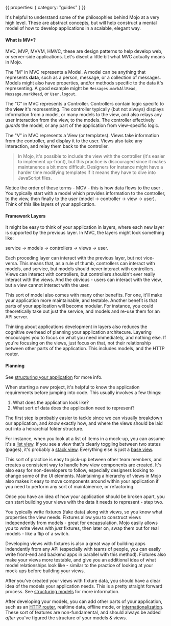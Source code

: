 {{
  properties: {
    category: "guides"
  }
}}

It's helpful to understand some of the philosophies behind Mojo at a very high level. These are abstract concepts, but will help construct a mental model of how to develop applications in a scalable, elegant way.

<!--
Keep in mind that this document is not specific to Mojo - you can use these ideas in many other UI Frameworks. These ideas however are very complimentary to Mojo, so it's much easier 
-->


#### What is MV*?

MVC, MVP, MVVM, HMVC, these are design patterns to help develop web, or server-side applications. Let's disect a little bit what MVC actually means in Mojo. 

The "M" in MVC represents a Model. A model can be anything that represents **data**, such as a person, message, or a collection of messages. Models might also have properties, and/or methods specific to the data it's representing. A good example might be `Messages.markAllRead`, `Message.markRead`, or `User.logout`. 

The "C" in MVC represents a Controller. Controllers contain logic specifc to the **view** it's representing. The controller typically (but not always) displays information from a model, or many models to the view, and also relays any user interaction from the view, to the models. The controller effectively *guards* the model, or any part of the application from view-specific logic. 

The "V" in MVC represents a View (or templates). Views take information from the controller, and display it to the user. Views also take any interaction, and relay them back to the controller. 

> In Mojo, it's possible to include the view with the controller (it's easier to implement up-front), but this practice is discouraged since it makes maintanence a bit more difficult. Designers for instance might have a harder time modifying templates if it means they have to dive into JavaScript files. 

<!-- 
More stuff here on controllers being re-usable. Combining view with controller logic makes things bigger, and possibly harder to maintain. Easier to manage when things are smaller. V+C also makes code more brittle since you're mixing view logic with controller logic - more of a blocker for designers. Engineers aren't always mindful of there code is viewed by other people - less technical. This is a human error that can be solved through a technical process (templates).

I.E: templates are more rigid, but a predictable process that makes code more maintainable, consistent, refactorable, and less intimidating. 
--> 

<!--[Checkout this Stack Overflow](http://stackoverflow.com/questions/731743/php-vs-template-engine) thread for more discussion between why not to include templates with the controller.-->

<!--
Explain why views are separate from controllers
-->

Notice the order of these terms - MCV - this is how data flows to the user . You typically start with a model which provides information to the controller, to the view, then finally to the user (model -> controller -> view -> user). Think of this like layers of your application.


#### Framework Layers

It might be easy to think of your application in layers, where each new layer is supported by the previous layer. In MVC, the layers might look something like:

service -> models -> controllers -> views -> user.

Each proceding layer can interact with the previous layer, but not vice-versa. This means that, as a rule of thumb, controllers can interact with models, and service, but models should never interact with controllers. Views can interact with controllers, but controllers shouldn't ever really interact with the views. And the obvious - users can interact with the view, but a view cannot interact with the user. 

This sort of model also comes with many other benefits. For one, it'll make your application more maintainable, and testable. Another benefit is that parts of your application will become modular. For instance, you could theoretically take out just the service, and models and re-use them for an API server. 

Thinking about applications development in layers also reduces the cognitive overhead of planning your application architecure. Layering encourages you to focus on what you need immediately, and nothing else. If you're focusing on the views, just focus on that, not their relationship between other parts of the application. This includes models, and the HTTP router. 


<!-- move to structuring your application? -->

#### Planning

<!-- ENTIRE VIDEO HERE? -->

See [structuring your application](/docs/guides/structuring-your-application) for more info.

When starting a new project, it's helpful to know the application requirements before jumping into code. This usually involves a few things:

1. What does the application look like?
2. What sort of data does the application need to represent?

The first step is probably easier to tackle since we can visually breakdown our application, and *know* exactly how, and where the views should be laid out into a heirarchial folder structure.

<!-- DIAGRAM HERE -->

For instance, when you look at a list of items in a mock-up, you can assume it's a [list view](/docs/api/viewslist). If you see a view that's clearly toggling between two states (pages), it's probably a [stack view](/docs/api/viewsviews). Everything else is just a [base view](/docs/api/viewsbase). 

<!-- FOLDER STRUCTURE HERE -->

This sort of practice is easy to pick-up between other team members, and creates a consistent way to handle how view components are created. It's also easy for non-developers to follow, especially designers looking to change some of the UI elements. Maintaining a hierarchy of views in Mojo also makes it easy to move components around within your application if you need to perform any sort of maintainence, or refactoring.

Once you have an idea of how your application should be broken apart, you can start building your views with the data it needs to represent - step two.

You typically write fixtures (fake data) along with views, so you know what properties the view needs. Fixtures allow you to construct views independently from models - great for encapsulation. Mojo easily allows you to write views with *just* fixtures, then later on, swap them out for real models - like a flip of a switch.

<!-- VIDEO HERE BUILDING APP WITH FIXTURES -->

Developing views with fixtures is also a great way of building apps indendently from any API (especially with teams of people, you can easily write front-end and backend apps in parallel with this method). Fixtures also make your views more testable, and give you an additional idea of what model relationships look like - similar to the practice of looking at your mock-ups before building your views.

<!--
add bit about evaluating fixtures to see if the relationships make sense - if not, then there's something likely wrong with the views.
-->
<!--
1. It's easy for non-developers to follow, especially designers looking to change some of the UI elements. 
2. It's easy to move components around within your application if you need to perform any sort of maintainence, or refactoring.
3. You can easily build the front-end independently from any API.
-->

<!-- show other benefits of writing with fixtures -->

<!-- SHOW FIXTURES -->

After you've created your views with fixture data, you should have a clear idea of the models your application needs. This is a pretty straight forward process. See [structuring models](/docs/guides/structuring-your-application#models) for more information.

<!-- VIDEO HERE -->

<!--

add bit regarding swapping out fixtures. 

Also information regarding knowing the relationships between different models, and using the event bus to update any relationships. This allows for sweet, sweet stuff such as offline mode, and realtime data without wondering how persisting data's going to affect other parts of the application on the backend.

Maybe, models on the front-end should mirror how the backend alters relationships. 
-->

<!--
well-written, but no place to go

> In most applications, the steps listed above (views & data) are probably the only two things you need to really focus on during most of the development process. Everything else from the HTTP router, to additional application-specific features such as offline mode, or realtime data should be added these two steps; i.e., write your views & models first.
-->

After developing your models, you can add other parts of your application, such as an [HTTP router](/docs/api/router), realtime data, offline mode, or [internationalization](/docs/extended-api/i18n). These sort of features are non-fundamental, and should always be added *after* you've figured the structure of your models & views. 


<!-- 

For instance

-->











<!--
#### Consistency

The modules used in mojo work together in a consistent way, and it'd be helpful to develop applications in a similar fassion for a number of reasons

-->

<!--

- encapsulation
- consistency

- intuitiveness for less error-prone code.


More on added benefits. Designers, ab testing
#### Framework Layers

Think of mojo applications like a cake. The whole cake is the application itself, but each layer represents different, encapsulated parts of your program. The layers of your program usually consist of 
service -> models -> controller -> view, where each layer is supported by it's previous layer, but not the other way around. For example, models can only access layers that are supporting it - the service, but should *never* access information by layers it supports (views). Controllers are the same way - they can only access information from models, and views.

Layers exist to provide some level of organization for your codebase, and you don't want to mix them, but sometimes this mental model doesn't work. For instance, a login form might need to invoke an API call. In this case, we'd use an [event bus](https://github.com/mojo-js/mojo-event-bus), or [mediator](https://github.com/mojo-js/mojo-mediator) to invoke a login request.
-->

